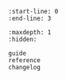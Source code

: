 ```{include} ../README.md
:start-line: 0
:end-line: 3
```

```{toctree}
:maxdepth: 1
:hidden:

guide
reference
changelog
```
